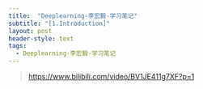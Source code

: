 ```yaml
---
title:  "Deeplearning-李宏毅-学习笔记"
subtitle: "[1.Introduction]"
layout: post
header-style: text
tags:
  - Deeplearning-李宏毅-学习笔记
---
```



> https://www.bilibili.com/video/BV1JE411g7XF?p=1


